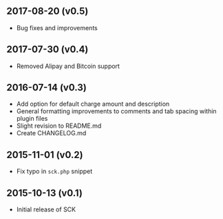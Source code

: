 ## 2017-08-20 (v0.5)
- Bug fixes and improvements

## 2017-07-30 (v0.4)
- Removed Alipay and Bitcoin support

## 2016-07-14 (v0.3)
- Add option for default charge amount and description
- General formatting improvements to comments and tab spacing within plugin files
- Slight revision to README.md
- Create CHANGELOG.md

## 2015-11-01 (v0.2)
- Fix typo in `sck.php` snippet

## 2015-10-13 (v0.1)
- Initial release of SCK